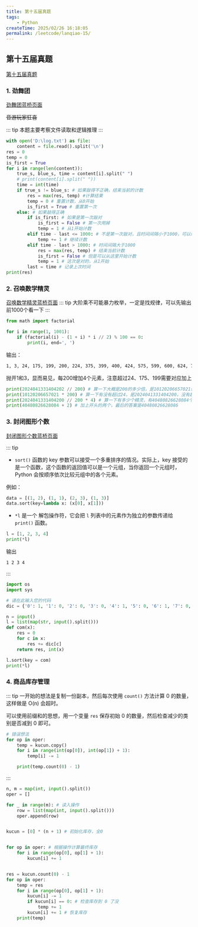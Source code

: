 ```yaml
---
title: 第十五届真题
tags:
    - Python
createTime: 2025/02/26 16:18:05
permalink: /leetcode/lanqiao-15/
---
```

## 第十五届真题

[第十五届真题](https://www.lanqiao.cn/paper/4407/result/?backPath=%2Fcup%2F)


### 1. 劲舞团

[劲舞团蓝桥页面](https://www.lanqiao.cn/problems/19697/learning/)

~~音游玩家狂喜~~

::: tip
本题主要考察文件读取和逻辑推理
:::

```py
with open('D:\log.txt') as file:
    content = file.read().split('\n')
res = 0
temp = 0
is_first = True
for i in range(len(content)):
    true_s, blue_s, time = content[i].split(" ")    
    # print(content[i].split(" "))
    time = int(time)
    if true_s != blue_s: # 如果敲得不正确，结束当前的计数
        res = max(res, temp) #计算结果
        temp = 0 # 重置计数，从0开始
        is_first = True # 重置第一次
    else: # 如果敲得正确
        if is_first: # 如果是第一次敲对
            is_first = False # 第一次用掉
            temp = 1 # 从1开始计数
        elif time - last <= 1000: # 不是第一次敲对，且时间间隔小于1000，可以续上
            temp += 1 # 继续计数
        elif time - last > 1000: # 时间间隔大于1000
            res = max(res, temp) # 结束当前计数
            is_first = False # 但是可以从这里开始计数
            temp = 1 # 这次是对的，从1开始
        last = time # 记录上次时间
print(res)
```

### 2. 召唤数学精灵

[召唤数学精灵蓝桥页面](https://www.lanqiao.cn/problems/19700/learning/)
::: tip
大阶乘不可能暴力枚举，一定是找规律，可以先输出前1000个看一下
:::
```py
from math import factorial 

for i in range(1, 1001): 
    if (factorial(i) - (1 + i) * i // 2) % 100 == 0: 
        print(i, end=', ') 
```
输出：
```bash
1, 3, 24, 175, 199, 200, 224, 375, 399, 400, 424, 575, 599, 600, 624, 775, 799, 800, 824, 975, 999, 1000, 
```
抛开1和3，显而易见，每200增加4个元素，注意超过24、175、199需要对应加上

```py
print(2024041331404202 // 200) # 算一下大概是200的多少倍，是10120206657021倍
print(10120206657021 * 200) # 算一下有没有超过24，是2024041331404200，没有超过24，不需要加
print(2024041331404200 // 200 * 4) # 算一下有多少个精灵，有40480826628084个
print(40480826628084 + 2) # 加上开头的两个，最后的答案是40480826628086
```

### 3. 封闭图形个数

[封闭图形个数蓝桥页面](https://www.lanqiao.cn/problems/19733/learning/)

::: tip
- `sort()` 函数的 key 参数可以接受一个多重排序的情况。实际上，key 接受的是一个函数，这个函数的返回值可以是一个元组，当你返回一个元组时，Python 会按顺序依次比较元组中的各个元素。

例如：
```py
data = [(1, 2), (1, 1), (2, 3), (1, 3)]
data.sort(key=lambda x: (x[0], x[1]))
```

- `*l` 是一个 解包操作符，它会把 `l` 列表中的元素作为独立的参数传递给 `print()` 函数。

```py
l = [1, 2, 3, 4]
print(*l)
```
输出
```
1 2 3 4
```
:::



```py
import os
import sys

# 请在此输入您的代码
dic = {'0': 1, '1': 0, '2': 0, '3': 0, '4': 1, '5': 0, '6': 1, '7': 0, '8': 2, '9': 1}

n = input()
l = list(map(str, input().split()))
def com(x):
    res = 0
    for c in x:
        res += dic[c]
    return res, int(x)

l.sort(key = com)
print(*l)
```

### 4. 商品库存管理

::: tip
一开始的想法是复制一份副本，然后每次使用 `count()` 方法计算 0 的数量，这样做是 O(n) 会超时。

可以使用前缀和的思想，用一个变量 `res` 保存初始 0 的数量，然后检查减少的类别是否减到 0 即可。
```py
# 错误想法
for op in oper:
    temp = kucun.copy()
    for i in range(int(op[0]), int(op[1]) + 1):
        temp[i] -= 1

    print(temp.count(0) - 1)
```
:::
```py
n, m = map(int, input().split())
oper = []

for _ in range(m): # 读入操作
    row = list(map(int, input().split()))
    oper.append(row)


kucun = [0] * (n + 1) # 初始化库存，全0


for op in oper: # 根据操作计算最终库存
    for i in range(op[0], op[1] + 1):
        kucun[i] += 1


res = kucun.count(0) - 1
for op in oper:
    temp = res
    for i in range(op[0], op[1] + 1):
        kucun[i] -= 1
        if kucun[i] == 0: # 检查库存到 0 了没
            temp += 1
        kucun[i] += 1 # 恢复库存
    print(temp)
```